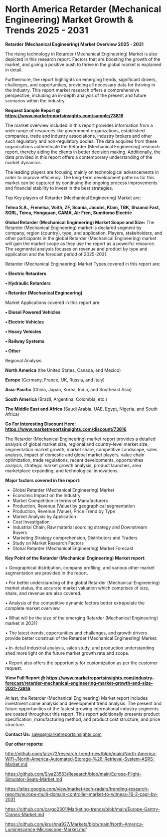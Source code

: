 # North America Retarder (Mechanical Engineering) Market Growth & Trends 2025 - 2031

<Strong> Retarder (Mechanical Engineering) Market Overview 2025 - 2031</strong>

The rising technology in Retarder (Mechanical Engineering) Market is also depicted in this research report. Factors that are boosting the growth of the market, and giving a positive push to thrive in the global market is explained in detail.

Furthermore, the report highlights on emerging trends, significant drivers, challenges, and opportunities, providing all necessary data for thriving in the industry. This report market research offers a comprehensive perspective, including an in-depth analysis of the present and future scenarios within the industry.

<strong>Request Sample Report @ <a href=https://www.marketreportsinsights.com/sample/73816>https://www.marketreportsinsights.com/sample/73816</a></strong>

The market overview included in this report provides information from a wide range of resources like government organizations, established companies, trade and industry associations, industry brokers and other such regulatory and non-regulatory bodies. The data acquired from these organizations authenticate the Retarder (Mechanical Engineering) research report, thereby aiding the clients in better decision making. Additionally, the data provided in this report offers a contemporary understanding of the market dynamics.

The leading players are focusing mainly on technological advancements in order to improve efficiency. The long-term development patterns for this market can be captured by continuing the ongoing process improvements and financial stability to invest in the best strategies.

Top Key players of Retarder (Mechanical Engineering) Market are:

<strong>Telma S.A., Frenelsa, Voith, ZF, Scania, Jacobs, Klam, TBK, Shaanxi Fast, SORL, Terca, Hongquan, CAMA, Air Fren, Sumitomo Electric</strong>

<strong><b>Global Retarder (Mechanical Engineering) Market Scope and Size:</b></strong>
The Retarder (Mechanical Engineering) market is declared segment by company, region (country), type, and application. Players, stakeholders, and other participants in the global Retarder (Mechanical Engineering) market will gain the market scope as they use the report as a powerful resource. The segmental analysis focuses on revenue and product by type and application and the forecast period of 2025-2031.

Retarder (Mechanical Engineering) Market Types covered in this report are:

<strong>• Electric Retarders

• Hydraulic Retarders

• Retarder (Mechanical Engineering)</strong>

Market Applications covered in this report are:

<strong>• Diesel Powered Vehicles

• Electric Vehicles

• Heavy Vehicles

• Railway Systems

• Other</strong> 

Regional Analysis

<strong>North America</strong> (the United States, Canada, and Mexico)

<strong>Europe</strong> (Germany, France, UK, Russia, and Italy)

<strong>Asia-Pacific</strong> (China, Japan, Korea, India, and Southeast Asia)

<strong>South America</strong> (Brazil, Argentina, Colombia, etc.)

<strong>The Middle East and Africa</strong> (Saudi Arabia, UAE, Egypt, Nigeria, and South Africa)

<strong>Go For Interesting Discount Here: <a href=https://www.marketreportsinsights.com/discount/73816>https://www.marketreportsinsights.com/discount/73816</a></strong>

The Retarder (Mechanical Engineering) market report provides a detailed analysis of global market size, regional and country-level market size, segmentation market growth, market share, competitive Landscape, sales analysis, impact of domestic and global market players, value chain optimization, trade regulations, recent developments, opportunities analysis, strategic market growth analysis, product launches, area marketplace expanding, and technological innovations.

<strong><b>Major factors covered in the report:</b></strong>
<ul>
  <li>Global Retarder (Mechanical Engineering) Market </li>
  <li>Economic Impact on the Industry</li>
  <li>Market Competition in terms of Manufacturers</li>
  <li>Production, Revenue (Value) by geographical segmentation</li>
  <li>Production, Revenue (Value), Price Trend by Type</li>
  <li>Market Analysis by Application</li>
  <li>Cost Investigation</li>
  <li>Industrial Chain, Raw material sourcing strategy and Downstream Buyers</li>
  <li>Marketing Strategy comprehension, Distributors and Traders</li>
  <li>Study on Market Research Factors</li>
  <li>Global Retarder (Mechanical Engineering) Market Forecast</li>
</ul>

<strong><b>Key Point of the Retarder (Mechanical Engineering) Market report:</b></strong>

• Geographical distribution, company profiling, and various other market segmentation are provided in the report.

• For better understanding of the global Retarder (Mechanical Engineering) market status, the accurate market valuation which comprises of size, share, and revenue are also covered.

• Analysis of the competitive dynamic factors better extrapolate the complete market overview

• What will be the size of the emerging Retarder (Mechanical Engineering) market in 2031?

• The latest trends, opportunities and challenges, and growth drivers provide better construal of the Retarder (Mechanical Engineering) Market.

• In-detail industrial analysis, sales study, and production understanding shed more light on the future market growth rate and scope.

• Report also offers the opportunity for customization as per the customer request.

<strong><b>View Full Report @ <a href=https://www.marketreportsinsights.com/industry-forecast/retarder-mechanical-engineering-market-growth-and-size-2021-73816>https://www.marketreportsinsights.com/industry-forecast/retarder-mechanical-engineering-market-growth-and-size-2021-73816</a></b></strong>


At last, the Retarder (Mechanical Engineering) Market report includes investment come analysis and development trend analysis. The present and future opportunities of the fastest growing international industry segments are coated throughout this report. This report additionally presents product specification, manufacturing method, and product cost structure, and price structure.

<strong>Contact Us:</strong>
sales@marketreportsinsights.com

<strong>Our other reports:</strong>

<a href=http://github.com/faizy72/research-trend-new/blob/main/North-America-WiFi-/North-America-Automated-Storage-%26-Retrieval-System-ASRS-Market.md>http://github.com/faizy72/research-trend-new/blob/main/North-America-WiFi-/North-America-Automated-Storage-%26-Retrieval-System-ASRS-Market.md</a>

<a href=https://github.com/Siya23553/Research/blob/main/Europe-Flight-Simulator-Seats-Market.md>https://github.com/Siya23553/Research/blob/main/Europe-Flight-Simulator-Seats-Market.md</a>

<a href=https://sites.google.com/view/market-tech-radars/trending-research-reports/europe-multi-domain-controller-market-to-witness-16-2-cagr-by-2031>https://sites.google.com/view/market-tech-radars/trending-research-reports/europe-multi-domain-controller-market-to-witness-16-2-cagr-by-2031</a>

<a href=https://github.com/cargo2301/Marketing-trends/blob/main/Europe-Gantry-Cranes-Market.md>https://github.com/cargo2301/Marketing-trends/blob/main/Europe-Gantry-Cranes-Market.md</a>

<a href=https://github.com/krushna927/Markets/blob/main/North-America-Luminescence-Microscope-Market.md>https://github.com/krushna927/Markets/blob/main/North-America-Luminescence-Microscope-Market.md</a>"
